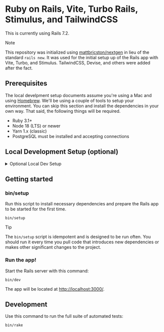 # Ruby on Rails, Vite, Turbo Rails, Stimulus, and TailwindCSS

This is currently using Rails 7.2. 

> [!NOTE]
> This repository was initialized using [mattbricston/nextgen](https://github.com/mattbrictson/nextgen) in lieu of the standard `rails new`. It was used for the initial setup up of the Rails app with Vite, Turbo, and Stimulus. TailwindCSS, Devise, and others were added after the fact.

## Prerequisites

The local develpment setup documents assume you're using a Mac and using [Homebrew](http://brew.sh). We'll be using a couple of tools to setup your environment. You can skip this section and install the dependencies in your own way. That said, the following things will be required.

- Ruby 3.1+
- Node 18 (LTS) or newer
- Yarn 1.x (classic)
- PostgreSQL must be installed and accepting connections

## Local Development Setup (optional)

<details>
  
  <summary>Optional Local Dev Setup</summary>

### Install asdf (optional)

> [!NOTE]
> This project leverages [.tool-versions](https://asdf-vm.com/manage/configuration.html#tool-versions) for managing Ruby and NodeJS versions. If you'd prefer to use `rbenv` and `rvm`, you can skip this step and install the appropriate Ruby and NodeJS versions on your own, just make sure you install the right versions shown in [this repo's .tool-versions](https://github.com/jarodtaylor/ror-vite-tailwind/blob/main/.tool-versions).

There are homebrew versions of asdf but it's highly recommended to use their [official installation method](https://asdf-vm.com/guide/getting-started.html#official-download). 

```
git clone https://github.com/asdf-vm/asdf.git ~/.asdf
```

You'll need to update your `.zshrc` as described on the [asdf docs](https://asdf-vm.com/guide/getting-started.html#_3-install-asdf)). Most Mac users are using zsh so you'd want to read the directions under the ZSH & Git section.

```
. "$HOME/.asdf/asdf.sh"
fpath=(${ASDF_DIR}/completions $fpath)
autoload -Uz compinit && compinit
```

> [!WARNING]
> if you are using a custom compinit setup, make sure you read the directions for ZSH & Git on [asdf the installation docs](https://asdf-vm.com/guide/getting-started.html#_3-install-asdf). 

#### Install asdf plugins
This will allow us to add different versions of Ruby and Node in both your global and local project  `.tool-version` files.

##### Add Ruby plugin
```
asdf plugin add ruby
```

##### Add NodeJS plugin
```
asdf plugin add nodejs
```

### Install Ruby and NodeJS versions
Now that we have asdf setup with both the Ruby and NodeJS plugins, you can install the appropriate versions.

#### Ruby
```
asdf install ruby latest
```
> [!NOTE]
> If you run into an issue regarding ruby-build and `libyaml` you may need to install it using `brew install libyaml`. 

#### NodeJS
```
asdf install nodejs latest
```
</details>

## Getting started

### bin/setup

Run this script to install necessary dependencies and prepare the Rails app to be started for the first time.

```
bin/setup
```

> [!TIP]
> The `bin/setup` script is idempotent and is designed to be run often. You should run it every time you pull code that introduces new dependencies or makes other significant changes to the project.

### Run the app!

Start the Rails server with this command:

```
bin/dev
```

The app will be located at <http://localhost:3000/>.

## Development

Use this command to run the full suite of automated tests:

```
bin/rake
```
